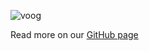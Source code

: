 ![voog](https://cdn.rawgit.com/kantega/voog/gh-pages/assets/img/logo.svg)

Read more on our [GitHub page](https://kantega.github.io/voog)
